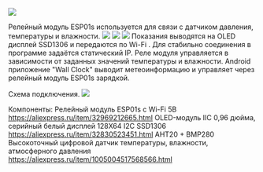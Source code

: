 
![](https://gitflic.ru/project/magdelphi/webservermeteoesp-01/blob/raw?file=image%2Fclock_meteo.gif)

Релейный модуль ESP01s  используется для связи с датчиком давления, температуры и влажности.
![](https://gitflic.ru/project/magdelphi/webservermeteoesp-01/blob/raw?file=image%2Fs5.jpg) ![](https://gitflic.ru/project/magdelphi/webservermeteoesp-01/blob/raw?file=image%2Fs6.jpg) ![](https://gitflic.ru/project/magdelphi/webservermeteoesp-01/blob/raw?file=image%2Fs7.jpg)
Показания выводятся на OLED дисплей SSD1306  и передаются по Wi-Fi . 
Для стабильно соединения в программе задаётся статический IP.
Реле модуля управляется в зависимости от заданных значений температуры и влажности. 
Android  приложение "Wall Clock" выводит метеоинформацию и управляет через релейный модуль ESP01s зарядкой.

Схема подключения.
![](https://gitflic.ru/project/magdelphi/webservermeteoesp-01/blob/raw?file=image%2Fs9.jpg)

Компоненты:
Релейный модуль ESP01s с Wi-Fi 5В       https://aliexpress.ru/item/32969212665.html
OLED-модуль IIC 0,96 дюйма, серийный белый дисплей 128X64 I2C SSD1306      https://aliexpress.ru/item/32830523451.html
AHT20 + BMP280 Высокоточный цифровой датчик температуры, влажности, атмосферного давления      https://aliexpress.ru/item/1005004517568566.html